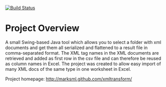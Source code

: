 <div class="markdown-body">
      <p>
      <a href="https://travis-ci.org/marksml/xmltransform"><img style="max-width:100%;" alt="Build Status" 
      src="https://travis-ci.org/marksml/xmltransform.png?branch=master"></a></p>

<h1>
<a href="#project-overview" class="anchor" name="project-overview">
<span class="mini-icon mini-icon-link"></span></a>
Project Overview
</h1>

<p>
A small Swing-based Java tool which allows you to select a folder with xml documents and get them all 
serialized and flattened to a result file in comma-separated format. The XML tag names in the XML documents 
are retrieved and added as first row in the csv file and can therefore be reused as column names in Excel. 
The project was created to allow easy import of many XML docs of the same type in one worksheet in Excel.
</p>

</div>

Project homepage: <a href="http://marksml.github.com/xmltransform/">http://marksml.github.com/xmltransform/</a>

